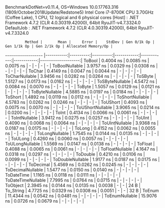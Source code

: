
BenchmarkDotNet=v0.11.4, OS=Windows 10.0.17763.316 (1809/October2018Update/Redstone5)
Intel Core i7-8700K CPU 3.70GHz (Coffee Lake), 1 CPU, 12 logical and 6 physical cores
  [Host]     : .NET Framework 4.7.2 (CLR 4.0.30319.42000), 64bit RyuJIT-v4.7.3324.0
  DefaultJob : .NET Framework 4.7.2 (CLR 4.0.30319.42000), 64bit RyuJIT-v4.7.3324.0


             Method |       Mean |     Error |    StdDev | Gen 0/1k Op | Gen 1/1k Op | Gen 2/1k Op | Allocated Memory/Op |
------------------- |-----------:|----------:|----------:|------------:|------------:|------------:|--------------------:|
             ToBool |  0.4004 ns | 0.0085 ns | 0.0075 ns |           - |           - |           - |                   - |
     ToBoolNullable |  3.9757 ns | 0.0329 ns | 0.0308 ns |           - |           - |           - |                   - |
             ToChar |  0.4149 ns | 0.0047 ns | 0.0044 ns |           - |           - |           - |                   - |
     ToCharNullable |  3.9456 ns | 0.0282 ns | 0.0264 ns |           - |           - |           - |                   - |
            ToSByte |  1.5127 ns | 0.0173 ns | 0.0162 ns |           - |           - |           - |                   - |
    ToSByteNullable |  4.5472 ns | 0.0084 ns | 0.0070 ns |           - |           - |           - |                   - |
             ToByte |  1.5057 ns | 0.0129 ns | 0.0121 ns |           - |           - |           - |                   - |
     ToByteNullable |  4.5885 ns | 0.0197 ns | 0.0184 ns |           - |           - |           - |                   - |
            ToShort |  1.4892 ns | 0.0119 ns | 0.0112 ns |           - |           - |           - |                   - |
    ToShortNullable |  4.5783 ns | 0.0262 ns | 0.0246 ns |           - |           - |           - |                   - |
           ToUShort |  0.4093 ns | 0.0075 ns | 0.0070 ns |           - |           - |           - |                   - |
   ToUShortNullable |  3.9065 ns | 0.0214 ns | 0.0200 ns |           - |           - |           - |                   - |
              ToInt |  0.4134 ns | 0.0066 ns | 0.0061 ns |           - |           - |           - |                   - |
      ToIntNullable |  3.9412 ns | 0.0275 ns | 0.0257 ns |           - |           - |           - |                   - |
             ToUInt |  0.4090 ns | 0.0068 ns | 0.0064 ns |           - |           - |           - |                   - |
     ToUIntNullable |  3.9368 ns | 0.0187 ns | 0.0175 ns |           - |           - |           - |                   - |
             ToLong |  0.4152 ns | 0.0062 ns | 0.0055 ns |           - |           - |           - |                   - |
     ToLongNullable |  1.7545 ns | 0.0144 ns | 0.0135 ns |           - |           - |           - |                   - |
            ToULong |  0.4260 ns | 0.0060 ns | 0.0057 ns |           - |           - |           - |                   - |
    ToULongNullable |  1.5569 ns | 0.0147 ns | 0.0138 ns |           - |           - |           - |                   - |
            ToFloat |  0.4088 ns | 0.0065 ns | 0.0061 ns |           - |           - |           - |                   - |
    ToFloatNullable |  4.1647 ns | 0.0318 ns | 0.0297 ns |           - |           - |           - |                   - |
           ToDouble |  0.4210 ns | 0.0106 ns | 0.0099 ns |           - |           - |           - |                   - |
   ToDoubleNullable |  1.9177 ns | 0.0187 ns | 0.0175 ns |           - |           - |           - |                   - |
          ToDecimal |  5.4569 ns | 0.0262 ns | 0.0245 ns |           - |           - |           - |                   - |
  ToDecimalNullable |  1.5477 ns | 0.0150 ns | 0.0140 ns |           - |           - |           - |                   - |
         ToDateTime |  1.1165 ns | 0.0118 ns | 0.0111 ns |           - |           - |           - |                   - |
 ToDateTimeNullable |  7.7995 ns | 0.0764 ns | 0.0715 ns |           - |           - |           - |                   - |
           ToObject |  2.3945 ns | 0.0144 ns | 0.0135 ns |      0.0038 |           - |           - |                24 B |
          To_String |  4.7725 ns | 0.0329 ns | 0.0308 ns |      0.0051 |           - |           - |                32 B |
             ToEnum | 11.4344 ns | 0.0542 ns | 0.0481 ns |           - |           - |           - |                   - |
     ToEnumNullable | 15.9076 ns | 0.0726 ns | 0.0679 ns |           - |           - |           - |                   - |
